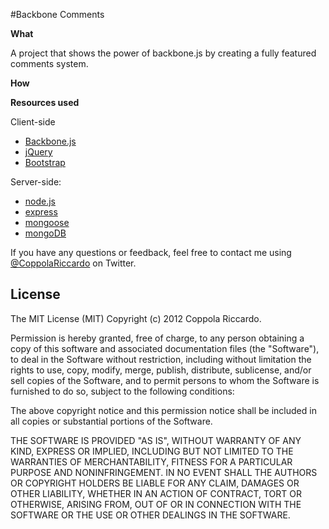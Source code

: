 #Backbone Comments

**What**

A project that shows the power of backbone.js by creating a fully featured comments system.

**How**

**Resources used**

Client-side

* [Backbone.js](http://backbonejs.org/)
* [jQuery](http://jquery.com/)
* [Bootstrap](http://twitter.github.com/bootstrap/)

Server-side:

* [node.js](http://nodejs.org/)
* [express](http://expressjs.com/)
* [mongoose](http://mongoosejs.com/)
* [mongoDB](http://www.mongodb.org/)

If you have any questions or feedback, feel free to contact me using [@CoppolaRiccardo](https://twitter.com/CoppolaRiccardo) on Twitter.


## License

The MIT License (MIT)
Copyright (c) 2012 Coppola Riccardo.
 
Permission is hereby granted, free of charge, to any person obtaining a copy of this software and associated documentation files (the "Software"), to deal in the Software without restriction, including without limitation the rights to use, copy, modify, merge, publish, distribute, sublicense, and/or sell copies of the Software, and to permit persons to whom the Software is furnished to do so, subject to the following conditions:
 
The above copyright notice and this permission notice shall be included in all copies or substantial portions of the Software.
 
THE SOFTWARE IS PROVIDED "AS IS", WITHOUT WARRANTY OF ANY KIND, EXPRESS OR IMPLIED, INCLUDING BUT NOT LIMITED TO THE WARRANTIES OF MERCHANTABILITY, FITNESS FOR A PARTICULAR PURPOSE AND NONINFRINGEMENT. IN NO EVENT SHALL THE AUTHORS OR COPYRIGHT HOLDERS BE LIABLE FOR ANY CLAIM, DAMAGES OR OTHER LIABILITY, WHETHER IN AN ACTION OF CONTRACT, TORT OR OTHERWISE, ARISING FROM, OUT OF OR IN CONNECTION WITH THE SOFTWARE OR THE USE OR OTHER DEALINGS IN THE SOFTWARE.
